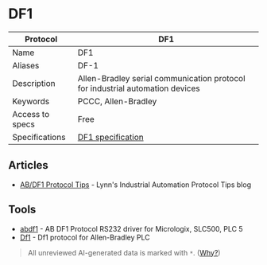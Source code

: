 # DF1

| Protocol | DF1 |
|---|---|
| Name | DF1 |
| Aliases | DF-1 |
| Description | Allen-Bradley serial communication protocol for industrial automation devices |
| Keywords | PCCC, Allen-Bradley |
| Access to specs | Free |
| Specifications | [DF1 specification](https://literature.rockwellautomation.com/idc/groups/literature/documents/rm/1770-rm516_-en-p.pdf) |

## Articles
- [AB/DF1 Protocol Tips](http://iatips.com/df1_tips.html) - Lynn's Industrial Automation Protocol Tips blog
## Tools
- [abdf1](https://sourceforge.net/projects/abdf1/) - AB DF1 Protocol RS232 driver for Micrologix, SLC500, PLC 5
- [Df1](https://github.com/leicht/Df1) - Df1 protocol for Allen-Bradley PLC

> All unreviewed AI-generated data is marked with `*`. ([Why?](../srcs/README.md#note-on-ai-generated-content))
